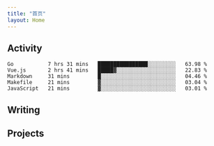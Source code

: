 ```yaml
---
title: "首页"
layout: Home
---
```


## Activity
<!--START_SECTION:waka-->
```text
Go           7 hrs 31 mins   ████████████████░░░░░░░░░   63.98 % 
Vue.js       2 hrs 41 mins   █████▓░░░░░░░░░░░░░░░░░░░   22.83 % 
Markdown     31 mins         █░░░░░░░░░░░░░░░░░░░░░░░░   04.46 % 
Makefile     21 mins         ▓░░░░░░░░░░░░░░░░░░░░░░░░   03.04 % 
JavaScript   21 mins         ▓░░░░░░░░░░░░░░░░░░░░░░░░   03.01 % 
```
<!--END_SECTION:waka-->

## Writing
<PindedPosts />

## Projects
<Projects />
